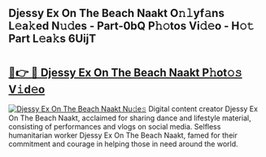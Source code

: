 ## Djessy Ex On The Beach Naakt O𝚗𝚕yf𝚊ns L𝚎a𝚔ed N𝚞𝚍es - Part-0bQ P𝚑𝚘tos Vi𝚍𝚎o - H𝚘𝚝 Part L𝚎a𝚔s 6UijT

# <h2><a href="http://kf66t6b.oniu.top/?m=Djessy+Ex+On+The+Beach+Naakt">🔗👉 🔴 Djessy Ex On The Beach Naakt P𝚑ot𝚘𝚜 V𝚒d𝚎o</a></h2>

[![Djessy Ex On The Beach Naakt Nu𝚍e𝚜](https://i.imgur.com/0qMVB7G.gif)](http://kf66t6b.oniu.top/?m=Djessy+Ex+On+The+Beach+Naakt)
Digital content creator Djessy Ex On The Beach Naakt, acclaimed for sharing dance and lifestyle material, consisting of performances and vlogs on social media. Selfless humanitarian worker Djessy Ex On The Beach Naakt, famed for their commitment and courage in helping those in need around the world.  
